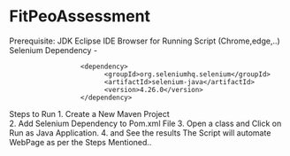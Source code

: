 # FitPeoAssessment


Prerequisite: 
          JDK
          Eclipse IDE
          Browser for Running Script (Chrome,edge,..)
          Selenium Dependency -
                      
                      <dependency>  
                            <groupId>org.seleniumhq.selenium</groupId>  
                            <artifactId>selenium-java</artifactId>  
                            <version>4.26.0</version>  
                      </dependency> 

          

Steps to Run
    1. Create a New Maven Project  
    2. Add Selenium Dependency to Pom.xml File
    3. Open a class and Click on Run as Java Application.
    4. and See the results The Script will automate WebPage as per the Steps Mentioned..
